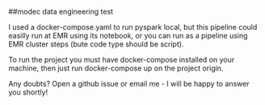 ##modec data engineering test


I used a docker-compose.yaml to run pyspark local, but this pipeline could easilly run at EMR using its notebook, or you can run as a pipeline using EMR cluster steps (bute code type should be script).

To run the project you must have docker-compose installed on your machine, then just run docker-compose up on the project origin.

Any doubts? Open a github issue or email me - I will be happy to answer you shortly!
